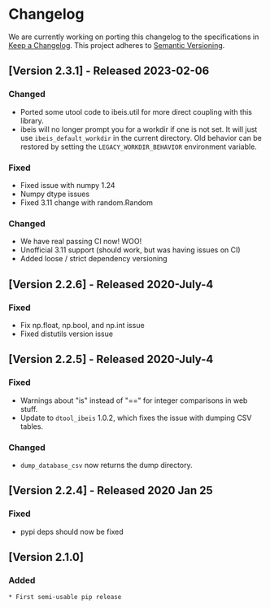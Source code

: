 # Changelog

We are currently working on porting this changelog to the specifications in
[Keep a Changelog](https://keepachangelog.com/en/1.0.0/).
This project adheres to [Semantic Versioning](https://semver.org/spec/v2.0.0.html).

## [Version 2.3.1]  - Released 2023-02-06

### Changed
* Ported some utool code to ibeis.util for more direct coupling with this
  library.
* ibeis will no longer prompt you for a workdir if one is not set. It will just use `ibeis_default_workdir` in the current directory. Old behavior can be restored by setting the `LEGACY_WORKDIR_BEHAVIOR` environment variable.

### Fixed
* Fixed issue with numpy 1.24
* Numpy dtype issues
* Fixed 3.11 change with random.Random

### Changed
* We have real passing CI now! WOO!
* Unofficial 3.11 support (should work, but was having issues on CI)
* Added loose / strict dependency versioning


## [Version 2.2.6]  - Released 2020-July-4

### Fixed
* Fix np.float, np.bool, and np.int issue
* Fixed distutils version issue

## [Version 2.2.5]  - Released 2020-July-4

### Fixed

* Warnings about "is" instead of "==" for integer comparisons in web stuff.
* Update to `dtool_ibeis` 1.0.2, which fixes the issue with dumping CSV tables.


### Changed
* `dump_database_csv` now returns the dump directory. 


## [Version 2.2.4]  - Released 2020 Jan 25

### Fixed
* pypi deps should now be fixed


## [Version 2.1.0]

### Added
    * First semi-usable pip release

